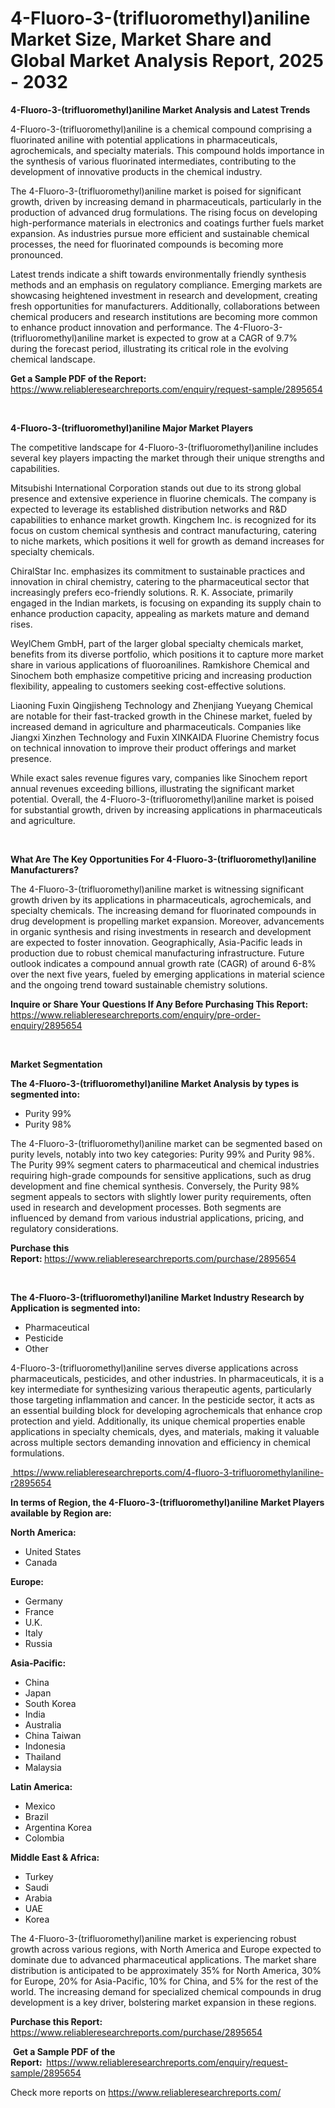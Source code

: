 <p><h1>4-Fluoro-3-(trifluoromethyl)aniline Market Size, Market Share and Global Market Analysis Report, 2025 - 2032</h1></p><p><strong>4-Fluoro-3-(trifluoromethyl)aniline Market Analysis and Latest Trends</strong></p>
<p><p>4-Fluoro-3-(trifluoromethyl)aniline is a chemical compound comprising a fluorinated aniline with potential applications in pharmaceuticals, agrochemicals, and specialty materials. This compound holds importance in the synthesis of various fluorinated intermediates, contributing to the development of innovative products in the chemical industry.</p><p>The 4-Fluoro-3-(trifluoromethyl)aniline market is poised for significant growth, driven by increasing demand in pharmaceuticals, particularly in the production of advanced drug formulations. The rising focus on developing high-performance materials in electronics and coatings further fuels market expansion. As industries pursue more efficient and sustainable chemical processes, the need for fluorinated compounds is becoming more pronounced.</p><p>Latest trends indicate a shift towards environmentally friendly synthesis methods and an emphasis on regulatory compliance. Emerging markets are showcasing heightened investment in research and development, creating fresh opportunities for manufacturers. Additionally, collaborations between chemical producers and research institutions are becoming more common to enhance product innovation and performance. The 4-Fluoro-3-(trifluoromethyl)aniline market is expected to grow at a CAGR of 9.7% during the forecast period, illustrating its critical role in the evolving chemical landscape.</p></p>
<p><strong>Get a Sample PDF of the Report:&nbsp;</strong> <a href="https://www.reliableresearchreports.com/enquiry/request-sample/2895654?utm_campaign=2243&utm_medium=2&utm_source=Github&utm_content=ia&utm_term=15032025&utm_id=4-fluoro-3-trifluoromethylaniline">https://www.reliableresearchreports.com/enquiry/request-sample/2895654</a></p>
<p>&nbsp;</p>
<p><strong>4-Fluoro-3-(trifluoromethyl)aniline Major Market Players</strong></p>
<p><p>The competitive landscape for 4-Fluoro-3-(trifluoromethyl)aniline includes several key players impacting the market through their unique strengths and capabilities. </p><p>Mitsubishi International Corporation stands out due to its strong global presence and extensive experience in fluorine chemicals. The company is expected to leverage its established distribution networks and R&D capabilities to enhance market growth. Kingchem Inc. is recognized for its focus on custom chemical synthesis and contract manufacturing, catering to niche markets, which positions it well for growth as demand increases for specialty chemicals.</p><p>ChiralStar Inc. emphasizes its commitment to sustainable practices and innovation in chiral chemistry, catering to the pharmaceutical sector that increasingly prefers eco-friendly solutions. R. K. Associate, primarily engaged in the Indian markets, is focusing on expanding its supply chain to enhance production capacity, appealing as markets mature and demand rises.</p><p>WeylChem GmbH, part of the larger global specialty chemicals market, benefits from its diverse portfolio, which positions it to capture more market share in various applications of fluoroanilines. Ramkishore Chemical and Sinochem both emphasize competitive pricing and increasing production flexibility, appealing to customers seeking cost-effective solutions.</p><p>Liaoning Fuxin Qingjisheng Technology and Zhenjiang Yueyang Chemical are notable for their fast-tracked growth in the Chinese market, fueled by increased demand in agriculture and pharmaceuticals. Companies like Jiangxi Xinzhen Technology and Fuxin XINKAIDA Fluorine Chemistry focus on technical innovation to improve their product offerings and market presence.</p><p>While exact sales revenue figures vary, companies like Sinochem report annual revenues exceeding billions, illustrating the significant market potential. Overall, the 4-Fluoro-3-(trifluoromethyl)aniline market is poised for substantial growth, driven by increasing applications in pharmaceuticals and agriculture.</p></p>
<p>&nbsp;</p>
<p><strong>What Are The Key Opportunities For 4-Fluoro-3-(trifluoromethyl)aniline Manufacturers?</strong></p>
<p><p>The 4-Fluoro-3-(trifluoromethyl)aniline market is witnessing significant growth driven by its applications in pharmaceuticals, agrochemicals, and specialty chemicals. The increasing demand for fluorinated compounds in drug development is propelling market expansion. Moreover, advancements in organic synthesis and rising investments in research and development are expected to foster innovation. Geographically, Asia-Pacific leads in production due to robust chemical manufacturing infrastructure. Future outlook indicates a compound annual growth rate (CAGR) of around 6-8% over the next five years, fueled by emerging applications in material science and the ongoing trend toward sustainable chemistry solutions.</p></p>
<p><strong>Inquire or Share Your Questions If Any Before Purchasing This Report:</strong> <a href="https://www.reliableresearchreports.com/enquiry/pre-order-enquiry/2895654?utm_campaign=2243&utm_medium=2&utm_source=Github&utm_content=ia&utm_term=15032025&utm_id=4-fluoro-3-trifluoromethylaniline">https://www.reliableresearchreports.com/enquiry/pre-order-enquiry/2895654</a></p>
<p>&nbsp;</p>
<p><strong>Market Segmentation</strong></p>
<p><strong>The 4-Fluoro-3-(trifluoromethyl)aniline Market Analysis by types is segmented into:</strong></p>
<p><ul><li>Purity 99%</li><li>Purity 98%</li></ul></p>
<p><p>The 4-Fluoro-3-(trifluoromethyl)aniline market can be segmented based on purity levels, notably into two key categories: Purity 99% and Purity 98%. The Purity 99% segment caters to pharmaceutical and chemical industries requiring high-grade compounds for sensitive applications, such as drug development and fine chemical synthesis. Conversely, the Purity 98% segment appeals to sectors with slightly lower purity requirements, often used in research and development processes. Both segments are influenced by demand from various industrial applications, pricing, and regulatory considerations.</p></p>
<p><strong>Purchase this Report:&nbsp;</strong><a href="https://www.reliableresearchreports.com/purchase/2895654?utm_campaign=2243&utm_medium=2&utm_source=Github&utm_content=ia&utm_term=15032025&utm_id=4-fluoro-3-trifluoromethylaniline">https://www.reliableresearchreports.com/purchase/2895654</a></p>
<p>&nbsp;</p>
<p><strong>The 4-Fluoro-3-(trifluoromethyl)aniline Market Industry Research by Application is segmented into:</strong></p>
<p><ul><li>Pharmaceutical</li><li>Pesticide</li><li>Other</li></ul></p>
<p><p>4-Fluoro-3-(trifluoromethyl)aniline serves diverse applications across pharmaceuticals, pesticides, and other industries. In pharmaceuticals, it is a key intermediate for synthesizing various therapeutic agents, particularly those targeting inflammation and cancer. In the pesticide sector, it acts as an essential building block for developing agrochemicals that enhance crop protection and yield. Additionally, its unique chemical properties enable applications in specialty chemicals, dyes, and materials, making it valuable across multiple sectors demanding innovation and efficiency in chemical formulations.</p></p>
<p><a href="https://www.reliableresearchreports.com/4-fluoro-3-trifluoromethylaniline-r2895654?utm_campaign=2243&utm_medium=2&utm_source=Github&utm_content=ia&utm_term=15032025&utm_id=4-fluoro-3-trifluoromethylaniline">&nbsp;https://www.reliableresearchreports.com/4-fluoro-3-trifluoromethylaniline-r2895654</a></p>
<p><strong>In terms of Region, the 4-Fluoro-3-(trifluoromethyl)aniline Market Players available by Region are:</strong></p>
<p>
    <p> <strong> North America: </strong>
        <ul>
            <li>United States</li>
            <li>Canada</li>
        </ul>
        </p> 
    <p> <strong> Europe: </strong>
        <ul>
            <li>Germany</li>
            <li>France</li>
            <li>U.K.</li>
            <li>Italy</li>
            <li>Russia</li>
        </ul>
        </p> 
    <p> <strong> Asia-Pacific: </strong>
        <ul>
            <li>China</li>
            <li>Japan</li>
            <li>South Korea</li>
            <li>India</li>
            <li>Australia</li>
            <li>China Taiwan</li>
            <li>Indonesia</li>
            <li>Thailand</li>
            <li>Malaysia</li>
        </ul>
        </p> 
    <p> <strong> Latin America: </strong>
        <ul>
            <li>Mexico</li>
            <li>Brazil</li>
            <li>Argentina Korea</li>
            <li>Colombia</li>
        </ul>
        </p> 
    <p> <strong> Middle East & Africa: </strong>
        <ul>
            <li>Turkey</li>
            <li>Saudi</li>
            <li>Arabia</li>
            <li>UAE</li>
            <li>Korea</li>
        </ul>
    </p>
    </p>
<p><p>The 4-Fluoro-3-(trifluoromethyl)aniline market is experiencing robust growth across various regions, with North America and Europe expected to dominate due to advanced pharmaceutical applications. The market share distribution is anticipated to be approximately 35% for North America, 30% for Europe, 20% for Asia-Pacific, 10% for China, and 5% for the rest of the world. The increasing demand for specialized chemical compounds in drug development is a key driver, bolstering market expansion in these regions.</p></p>
<p><strong>Purchase this Report: </strong><a href="https://www.reliableresearchreports.com/purchase/2895654?utm_campaign=2243&utm_medium=2&utm_source=Github&utm_content=ia&utm_term=15032025&utm_id=4-fluoro-3-trifluoromethylaniline">https://www.reliableresearchreports.com/purchase/2895654</a></p>
<p>&nbsp;<strong>Get a Sample PDF of the Report:&nbsp;&nbsp;</strong><a href="https://www.reliableresearchreports.com/enquiry/request-sample/2895654?utm_campaign=2243&utm_medium=2&utm_source=Github&utm_content=ia&utm_term=15032025&utm_id=4-fluoro-3-trifluoromethylaniline">https://www.reliableresearchreports.com/enquiry/request-sample/2895654</a></p>
<p><strong></strong></p>
<p>Check more reports on <a href="https://www.reliableresearchreports.com/?utm_campaign=2243&utm_medium=2&utm_source=Github&utm_content=ia&utm_term=15032025&utm_id=4-fluoro-3-trifluoromethylaniline">https://www.reliableresearchreports.com/</a></p>
